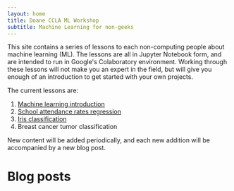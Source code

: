 ```yaml
---
layout: home
title: Doane CCLA ML Workshop
subtitle: Machine Learning for non-geeks 
---
```


This site contains a series of lessons to each non-computing people about 
machine learning (ML). The lessons are all in Jupyter Notebook form, and 
are intended to run in Google's Colaboratory environment. Working through 
these lessons will not make you an expert in the field, but will give you 
enough of an introduction to get started with your own projects. 

The current lessons are:

1. [Machine learning introduction](./2023-10-11-machine-learning-introduction/)
2. [School attendance rates regression](2023-10-11-attendance-rates-regression/)
3. [Iris classification](2023-10-11-iris-classification/)
4. Breast cancer tumor classification

New content will be added periodically, and each new addition will be 
accompanied by a new blog post. 

# Blog posts

